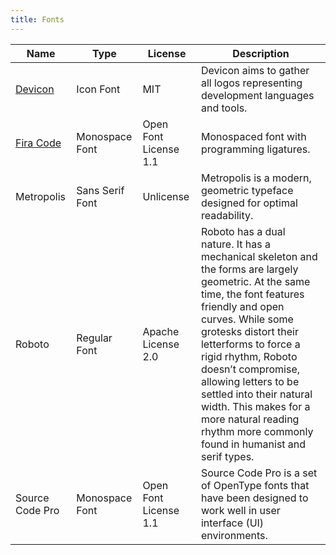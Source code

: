 ```yaml
---
title: Fonts
---
```


| Name                                    | Type            | License               | Description                                                                                                                                                                                                                                                                                                                                                                                                        |
|-----------------------------------------|-----------------|-----------------------|--------------------------------------------------------------------------------------------------------------------------------------------------------------------------------------------------------------------------------------------------------------------------------------------------------------------------------------------------------------------------------------------------------------------|
| [Devicon](https://devicon.dev/)         | Icon Font       | MIT                   | Devicon aims to gather all logos representing development languages and tools.                                                                                                                                                                                                                                                                                                                                     |
| [Fira Code](github.com/tonsky/FiraCode) | Monospace Font  | Open Font License 1.1 | Monospaced font with programming ligatures.                                                                                                                                                                                                                                                                                                                                                                        |
| Metropolis                              | Sans Serif Font | Unlicense             | Metropolis is a modern, geometric typeface designed for optimal readability.                                                                                                                                                                                                                                                                                                                                       |
| Roboto                                  | Regular Font    | Apache License 2.0    | Roboto has a dual nature. It has a mechanical skeleton and the forms are largely geometric. At the same time, the font features friendly and open curves. While some grotesks distort their letterforms to force a rigid rhythm, Roboto doesn’t compromise, allowing letters to be settled into their natural width. This makes for a more natural reading rhythm more commonly found in humanist and serif types. |
| Source Code Pro                         | Monospace Font  | Open Font License 1.1 | Source Code Pro is a set of OpenType fonts that have been designed to work well in user interface (UI) environments.                                                                                                                                                                                                                                                                                               |
